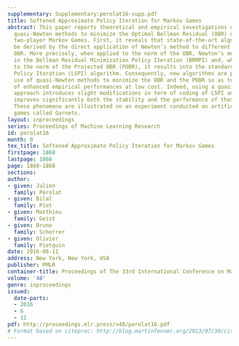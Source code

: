 ```yaml
---
supplementary: Supplementary:perolat16-supp.pdf
title: Softened Approximate Policy Iteration for Markov Games
abstract: This paper reports theoretical and empirical investigations on the use of
  quasi-Newton methods to minimize the Optimal Bellman Residual (OBR) of zero-sum
  two-player Markov Games. First, it reveals that state-of-the-art algorithms can
  be derived by the direct application of Newton’s method to different norms of the
  OBR. More precisely, when applied to the norm of the OBR, Newton’s method results
  in the Bellman Residual Minimization Policy Iteration (BRMPI) and, when applied
  to the norm of the Projected OBR (POBR), it results into the standard Least Squares
  Policy Iteration (LSPI) algorithm. Consequently, new algorithms are proposed, making
  use of quasi-Newton methods to minimize the OBR and the POBR so as to take benefit
  of enhanced empirical performances at low cost. Indeed, using a quasi-Newton method
  approach introduces slight modifications in term of coding of LSPI and BRMPI but
  improves significantly both the stability and the performance of those algorithms.
  These phenomena are illustrated on an experiment conducted on artificially constructed
  games called Garnets.
layout: inproceedings
series: Proceedings of Machine Learning Research
id: perolat16
month: 0
tex_title: Softened Approximate Policy Iteration for Markov Games
firstpage: 1860
lastpage: 1868
page: 1860-1868
sections: 
author:
- given: Julien
  family: Pérolat
- given: Bilal
  family: Piot
- given: Matthieu
  family: Geist
- given: Bruno
  family: Scherrer
- given: Olivier
  family: Pietquin
date: 2016-06-11
address: New York, New York, USA
publisher: PMLR
container-title: Proceedings of The 33rd International Conference on Machine Learning
volume: '48'
genre: inproceedings
issued:
  date-parts:
  - 2016
  - 6
  - 11
pdf: http://proceedings.mlr.press/v48/perolat16.pdf
# Format based on citeproc: http://blog.martinfenner.org/2013/07/30/citeproc-yaml-for-bibliographies/
---
```

